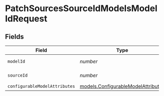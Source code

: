 # PatchSourcesSourceIdModelsModelIdRequest


## Fields

| Field                                                                                    | Type                                                                                     | Required                                                                                 | Description                                                                              |
| ---------------------------------------------------------------------------------------- | ---------------------------------------------------------------------------------------- | ---------------------------------------------------------------------------------------- | ---------------------------------------------------------------------------------------- |
| `modelId`                                                                                | *number*                                                                                 | :heavy_check_mark:                                                                       | ID of the model                                                                          |
| `sourceId`                                                                               | *number*                                                                                 | :heavy_check_mark:                                                                       | ID of the source                                                                         |
| `configurableModelAttributes`                                                            | [models.ConfigurableModelAttributes](../../models/shared/configurablemodelattributes.md) | :heavy_minus_sign:                                                                       | N/A                                                                                      |